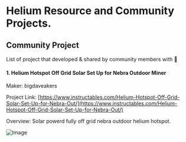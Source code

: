 # Helium Resource and Community Projects. 



## Community Project

List of project that developed & shared by community members with 💙

#### 1. Helium Hotspot Off Grid Solar Set Up for Nebra Outdoor Miner

Maker: bigdaveakers

Project Link: [https://www.instructables.com/Helium-Hotspot-Off-Grid-Solar-Set-Up-for-Nebra-Out/](https://www.instructables.com/Helium-Hotspot-Off-Grid-Solar-Set-Up-for-Nebra-Out/)

Overview: Solar powerd fully off grid nebra outdoor helium hotspot. 


![Image](https://content.instructables.com/ORIG/FAN/FBI1/KTEDF4JS/FANFBI1KTEDF4JS.jpg ':size=150')

#




